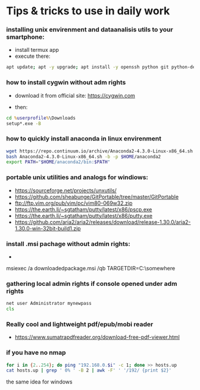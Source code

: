 # Tips & tricks to use in daily work

### installing unix envirenment and dataanalisis utils to your smartphone:

- install termux app
- execute there:
```bash
apt update; apt -y upgrade; apt install -y openssh python git python-dev clang fftw aria2 nodejs gawk jq tmux fish man perl rsync; npm install -g xml2json-command; LDFLAGS=" -lm -lcompiler_rt" pip install numpy pandas csvkit
```
### how to install cygwin without adm rights

- download it from official site: https://cygwin.com

- then:

```cmd
cd %userprofile%\Downloads
setup*.exe -B
```

### how to quickly install anaconda in linux envirenment

```bash
wget https://repo.continuum.io/archive/Anaconda2-4.3.0-Linux-x86_64.sh
bash Anaconda2-4.3.0-Linux-x86_64.sh -b -p $HOME/anaconda2
export PATH="$HOME/anaconda2/bin:$PATH"
```


### portable unix utilities and analogs for windiows:

- https://sourceforge.net/projects/unxutils/
- https://github.com/sheabunge/GitPortable/tree/master/GitPortable
- ftp://ftp.vim.org/pub/vim/pc/vim80-069w32.zip
- https://the.earth.li/~sgtatham/putty/latest/x86/pscp.exe
- https://the.earth.li/~sgtatham/putty/latest/x86/putty.exe
- https://github.com/aria2/aria2/releases/download/release-1.30.0/aria2-1.30.0-win-32bit-build1.zip

### install .msi pachage without admin rights:

- 
msiexec /a downloadedpackage.msi /qb TARGETDIR=C:\somewhere

### gathering local admin rights if console opened under adm rights

```cmd
net user Administrator mynewpass
cls
```

### Really cool and lightweight pdf/epub/mobi reader

- https://www.sumatrapdfreader.org/download-free-pdf-viewer.html

### if you have no nmap

```bash
for i in {2..254}; do ping "192.168.0.$i" -c 1; done >> hosts.up
cat hosts.up | grep ' 0% ' -B 2 | awk -F' ' '/192/ {print $2}'
```

the same idea for windows

